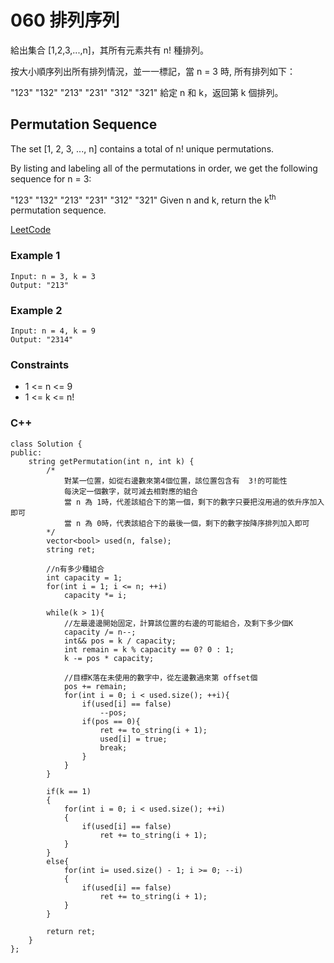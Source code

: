 # 060 排列序列

給出集合 [1,2,3,...,n]，其所有元素共有 n! 種排列。

按大小順序列出所有排列情況，並一一標記，當 n = 3 時, 所有排列如下：

"123"
"132"
"213"
"231"
"312"
"321"
給定 n 和 k，返回第 k 個排列。

##  Permutation Sequence

The set [1, 2, 3, ..., n] contains a total of n! unique permutations.


By listing and labeling all of the permutations in order, we get the following sequence for n = 3:

"123"
"132"
"213"
"231"
"312"
"321"
Given n and k, return the k<sup>th</sup> permutation sequence.

[LeetCode](https://leetcode-cn.com/problems/permutation-sequence/)

### Example 1

```
Input: n = 3, k = 3
Output: "213"
```

### Example 2

```
Input: n = 4, k = 9
Output: "2314"
```

### Constraints

* 1 <= n <= 9
* 1 <= k <= n!

### C++ 

```
class Solution {
public:
    string getPermutation(int n, int k) {
        /* 
            對某一位置，如從右邊數來第4個位置，該位置包含有  3!的可能性
            每決定一個數字，就可減去相對應的組合
            當 n 為 1時，代差該組合下的第一個，剩下的數字只要把沒用過的依升序加入即可
            當 n 為 0時，代表該組合下的最後一個，剩下的數字按降序排列加入即可
        */
        vector<bool> used(n, false);
        string ret;

        //n有多少種組合
        int capacity = 1;
        for(int i = 1; i <= n; ++i)
            capacity *= i;       
        
        while(k > 1){
            //左最邊邊開始固定，計算該位置的右邊的可能組合，及剩下多少個K
            capacity /= n--;
            int&& pos = k / capacity;
            int remain = k % capacity == 0? 0 : 1;
            k -= pos * capacity;

            //目標K落在未使用的數字中，從左邊數過來第 offset個
            pos += remain;
            for(int i = 0; i < used.size(); ++i){
                if(used[i] == false)
                    --pos;
                if(pos == 0){
                    ret += to_string(i + 1);
                    used[i] = true;
                    break;
                }
            }            
        }

        if(k == 1)
        {
            for(int i = 0; i < used.size(); ++i)
            {
                if(used[i] == false)
                    ret += to_string(i + 1);
            }
        }
        else{
            for(int i= used.size() - 1; i >= 0; --i)
            {
                if(used[i] == false)
                    ret += to_string(i + 1);
            }
        }

        return ret;
    }
};
```
